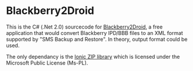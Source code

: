 # Blackberry2Droid

This is the C# (.Net 2.0) sourcecode for [Blackberry2Droid](https://damn.technology/blackberry2droid), a free application that would convert Blackberry IPD/BBB files to an XML format supported by "SMS Backup and Restore". In theory, output format could be used.

The only dependancy is the [Ionic ZIP library](https://dotnetzip.codeplex.com/) which is licensed under the Microsoft Public License (Ms-PL).

